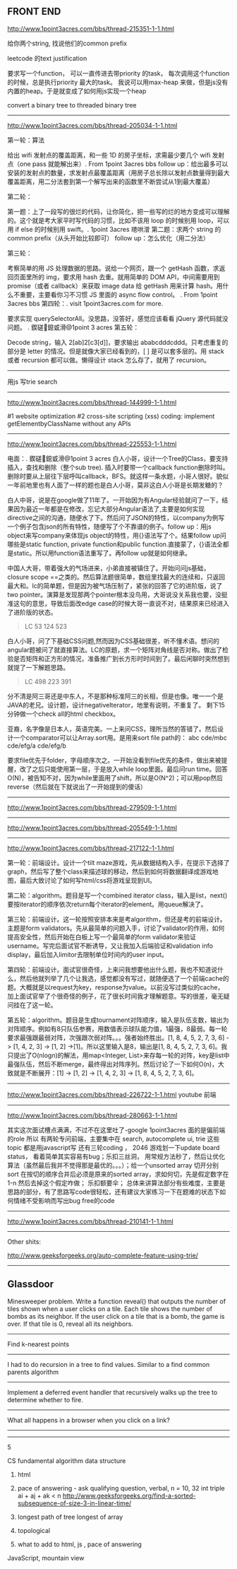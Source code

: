## FRONT END

http://www.1point3acres.com/bbs/thread-215351-1-1.html

给你两个string, 找说他们的common prefix

leetcode 的text justification

要求写一个function， 可以一直传进去带priority 的task， 每次调用这个function的时候，总是执行priority 最大的task。  我说可以用max-heap 来做，但是js没有内置的heap。于是就变成了如何用js实现一个heap

convert a binary tree to threaded binary tree

---

http://www.1point3acres.com/bbs/thread-205034-1-1.html

第一轮：算法

给出 wifi 发射点的覆盖距离，和一些 1D 的房子坐标，求需最少要几个 wifi 发射点（one pass 就能解出来）. From 1point 3acres bbs
follow up：给出最多可以安装的发射点的数量，求发射点最覆盖距离（用房子总长除以发射点数量得到最大覆盖距离，用二分法套到第一个解写出来的函数里不断尝试从1到最大覆盖）

第二轮：

第一题：上了一段写的很烂的代码，让你简化，把一些写的烂的地方变成可以理解的。这个就是考大家平时写代码的习惯，比如不该用 loop 的时候别用 loop，可以用 if else 的时候别用 swift。. 1point 3acres 璁哄潧
第二题：求两个 string 的 common prefix（从头开始比较即可）
follow up：怎么优化（用二分法）

第三轮：

考察简单的用 JS 处理数据的思路。说给一个网页，跟一个 getHash 函数，求返回页面里所的 img，要求用 hash 去重。就用简单的 DOM API，中间需要用到 promise（或者 callback）来获取 image data 给 getHash 用来计算 hash。用什么不重要，主要看你习不习惯 JS 里面的 async flow control。
. From 1point 3acres bbs
第四轮：. visit 1point3acres.com for more.

要求实现 querySelectorAll。没思路，没答好，感觉应该看看 jQuery 源代码就没问题。
. 鍥磋鎴戜滑@1point 3 acres
第五轮：

Decode string，输入 2[ab]2[c3[d]]，要求输出 ababcdddcddd。只考虑重复的部分是 letter 的情况。但是就像大家已经看到的，[ ] 是可以套多层的。用 stack 或者 recursion 都可以做。懒得设计 stack 怎么存了，就用了 recursion。

---

用js 写trie search

---

http://www.1point3acres.com/bbs/thread-144999-1-1.html

#1 website optimization
#2 cross-site scripting (xss)
coding: implement getElementbyClassName without any APIs 

---

http://www.1point3acres.com/bbs/thread-225553-1-1.html

电面：. 鍥磋鎴戜滑@1point 3 acres
白人小哥，设计一个Tree的Class，要支持插入，查找和删除（整个sub tree). 插入时要带一个callback function删除时叫。删除时要从上层往下层呼叫callback，BFS。就这样一条水题，小哥人很好。貌似一年前地里也有人面了一样的题也是白人小哥，莫非这白人小哥是长期发糖的？

白人中哥，说是在google做了11年了。一开始因为有Angular经验就问了一下，结果因为最近一年都是在修改，忘记大部分Angular语法了,主要是如何实现directive之间的沟通，随便水了下。然后问了JSON的特性，以company为例写一个例子包含json的所有特性，随便写了个不靠谱的例子。follow up：用js object来写company来体现js object的特性，用{}语法写了个。结果follow up问哪些是static function, private function和public function.直接蒙了，{}语法全都是static。所以用function语法重写了。再follow up就是如何继承。 

中国人大哥，带着强大的气场进来，小弟直接被镇住了。开始问问js基础，closure scope ==之类的。然后算法题很简单，数组里找最大的连续和，只返回最大和。lc的简单题，但是因为被气场压制了，紧张的回答了它的进阶版，说了two pointer。演算是发现那两个pointer根本没鸟用，大哥说没关系我也要，没挺准这句的意思，导致后面改edge case的时候大哥一直说不对，结果原来已经进入了进阶版的状态。 

> LC 53 124 523

白人小哥，问了下基础CSS问题,然而因为CSS基础很差，听不懂术语。想问的angular题被问了就直接算法。LC的原题，求一个矩阵对角线是否对称。做出了检验是否矩阵和正方形的情况，准备推广到长方形时时间到了。最后闲聊时突然想到就提了一下解题思路。

> LC 498 223 391

分不清是阿三哥还是中东人，不是那种标准阿三的长相，但是也像。唯一一个是JAVA的老兄。设计题，设计negativeIterator，地里有说明，不重复了。 剩下15分钟做一个check all的html checkbox。

亚裔，名字像是日本人，英语完美。一上来问CSS，理所当然的答错了。然后设计一个comparator可以让Array.sort用。是用来sort file path的：
abc
cde/mbc
cde/efg/a
cde/efg/b

要求file优先于folder，字母顺序次之。一开始没看到file优先的条件，做出来被提醒，改了之后只能使用第一层，于是放入while loop里面。最后问run time。回答O(N)，被告知不对，因为while里面用了shift，所以是O(N^2)；可以用pop然后reverse（然后就在下就说出了一开始提到的傻话）

---

http://www.1point3acres.com/bbs/thread-279509-1-1.html

---

http://www.1point3acres.com/bbs/thread-205549-1-1.html

---

http://www.1point3acres.com/bbs/thread-217122-1-1.html

第一轮：前端设计。设计一个tilt maze游戏，先从数据结构入手，在提示下选择了graph，然后写了整个class来描述球的移动，然后到如何将数据翻译成游戏地图，最后大致讨论了如何写html/css将游戏呈现到UI。

第二轮：algorithm。题目是写一个combined iterator class，输入是list<Iterator>，next()要按iterator的顺序依次return每个iterator的element。用queue解决了。

第三轮：前端设计。这一轮按照安排本来是考algorithm，但还是考的前端设计。主题是form validators。先从最简单的问题入手，讨论了validator的作用，如何提高安全性，然后开始在白板上写一个最简单的form validator来验证username。写完后面试官不断诱导，又让我加入后端验证和validation info display，最后加入limitor去限制单位时间内的user input。

第四轮：前端设计。面试官很奇怪，上来问我想要他出什么题，我也不知道说什么，然后他就列举了几个让我选，感觉都没有写过，就随便选了一个前端cache的题。大概就是以request为key，response为value。以前没写过类似的cache，加上面试官举了个很奇怪的例子，花了很长时间我才理解题意。写的很差，毫无疑问挂在了这一轮。

第五轮：algorithm。题目是生成tournament对阵顺序，输入是队伍支数，输出为对阵顺序。例如有8只队伍参赛，用数值表示球队能力值，1最强，8最弱。每一轮要求最强跟最弱对阵，次强跟次弱对阵。。。强者始终胜出。[1, 8, 4, 5, 2, 7, 3, 6] -> [1, 4, 2, 3] -> [1, 2] ->[1]。所以这里输入是8，输出是[1, 8, 4, 5, 2, 7, 3, 6]。我只提出了O(nlogn)的解法，用map<Integer, List>来存每一轮的对阵，key是list中最强队伍，然后不断merge，最终得出对阵序列。然后讨论了一下如何O(n)，大致就是不断展开：[1] -> [1, 2] -> [1, 4, 2, 3] -> [1, 8, 4, 5, 2, 7, 3, 6]。

---

http://www.1point3acres.com/bbs/thread-226722-1-1.html youtube 前端

---

http://www.1point3acres.com/bbs/thread-280663-1-1.html

其实这次面试槽点满满，不过不在这里吐了-google 1point3acres
面的是偏前端的role 所以 有两轮专问前端，主要集中在 search, autocomplete ui, trie 这些topic 都是用javascript写
还有三轮coding ， 2046 游戏划一下update board status， 看着简单其实容易有bug；乐扣三丝洞， 用常规方法秒了，然后让优化算法（虽然最后我并不觉得那是最优的。。。）；给一个unsorted array 切开分别sort 在按切的顺序合并后必须是原来的sorted array，求如何切，先是假定数字在1-n 然后去掉这个假定咋做； 乐扣额要伞；
总体来讲算法部分有些难度，主要是思路的部分，有了思路写code很轻松，还有建议大家练习一下在题难的状态下如何情绪不受影响而写出bug free的code

---

http://www.1point3acres.com/bbs/thread-210141-1-1.html

---

Other shits:

http://www.geeksforgeeks.org/auto-complete-feature-using-trie/

---

## Glassdoor


Minesweeper problem. Write a function reveal() that outputs the number of tiles shown when a user clicks on a tile. Each tile shows the number of bombs as its neighbor. If the user click on a tile that is a bomb, the game is over. If that tile is 0, reveal all its neighbors.  

---

Find k-nearest points

---

I had to do recursion in a tree to find values. Similar to a find common parents algorithm

---

Implement a deferred event handler that recursively walks up the tree to determine whether to fire.  

---

What all happens in a browser when you click on a link?  

---
---



5

CS fundamental algorithm data structure

1. html
2. pace of answering - ask qualifying question, verbal, n = 10, 32 int triple ai + aj + ak < n
http://www.geeksforgeeks.org/find-a-sorted-subsequence-of-size-3-in-linear-time/

3. longest path of tree  longest of array
4. topological
5. what to add to html, js , pace of answering

JavaScript, mountain view
